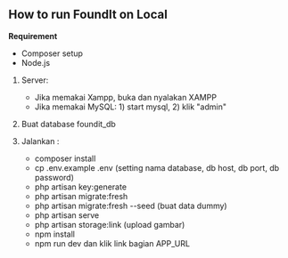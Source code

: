 How to run FoundIt on Local
---
**Requirement**
- Composer setup
- Node.js

1.  Server:
    - Jika memakai Xampp, buka dan nyalakan XAMPP
    - Jika memakai MySQL: 1) start mysql, 2) klik "admin"

2.  Buat database foundit_db
3.  Jalankan :
    - composer install
    - cp .env.example .env (setting nama database, db host, db port, db password)
    - php artisan key:generate 
    - php artisan migrate:fresh
    - php artisan migrate:fresh --seed (buat data dummy)
    - php artisan serve
    - php artisan storage:link (upload gambar)
    - npm install
    - npm run dev dan klik link bagian APP_URL
